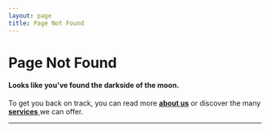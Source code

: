 ```yaml
---
layout: page
title: Page Not Found
---
```

<div class="text_center">
	<h1 class="page_title">Page Not Found</h1>
	<h4>Looks like you've found the darkside of the moon.</h4>
	<p>To get you back on track, you can read more <a href="/about"><strong>about us</strong></a> or discover the many <a href="/services"><strong>services</strong> </a> we can offer.</p>
	<hr class="divider">
</div>